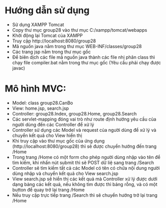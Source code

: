 # Hướng dẫn sử dụng
- Sử dụng XAMPP Tomcat
- Copy thư mục group28 vào thư mục C:/xampp/tomcat/webapps
- Khởi động lại Tomcat của XAMPP
- Truy cập http://localhost:8080/group28
- Mã nguồn java nằm trong thư mục WEB-INF/classes/group28
- Các trang jsp nằm trong thư mục gốc
- Để biên dịch các file mã nguồn java thành các file nhị phân class thì chạy file compiler.bat nằm trong thư mục gốc (Yêu cầu phải chạy được javac)

# Mô hình MVC:
- Model: class group28.CanBo
- View: home.jsp, search.jsp
- Controller: group28.Index, group28.Home, group28.Search
- Các servlet-mapping đóng vai trò như route định hướng yêu cầu của người dùng đến các Controller để xử lý
- Controller sử dụng các Model và request của người dùng để xử lý và chuyển kết quả cho View hiển thị
- Khi truy cập vào thư mục gốc của ứng dụng (http://localhost:8080/group28) thì sẽ được chuyển hướng đến trang /Home
- Trong trang /Home có một form cho phép người dùng nhập vào tên để tìm kiếm, khi nhấn nút submit thì sẽ POST dữ liệ sang trang /Search
- Controller sẽ tìm kiếm tất cả các Model có tên có chứa nội dung người dùng nhập và chuyển kết quả cho View search.jsp
- View search.jsp sẽ hiển thị các kết quả mà Controller xử lý được dưới dạng bảng các kết quả, nếu không tìm được thì bảng rỗng, và có một button để quay trở lại trang /Home
- Nếu truy cập trực tiếp trang /Search thì sẽ chuyển hướng trở lại trang /Home
